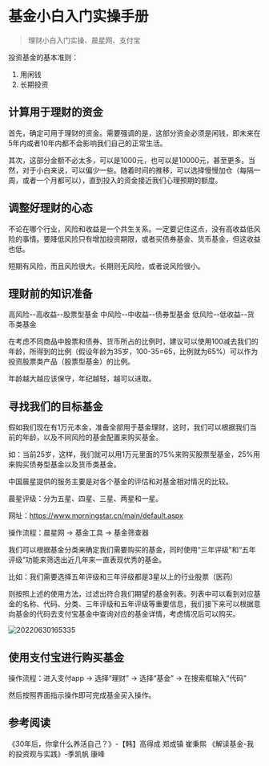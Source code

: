 # 基金小白入门实操手册

> 理财小白入门实操、晨星网、支付宝

投资基金的基本准则：

1. 用闲钱
2. 长期投资

## 计算用于理财的资金

首先，确定可用于理财的资金。需要强调的是，这部分资金必须是闲钱，即未来在5年内或者10年内都不会影响我们自己的正常生活。

其次，这部分金额不必太多，可以是1000元，也可以是10000元，甚至更多。当然，对于小白来说，可以偏少一些。随着时间的推移，可以选择慢慢加仓（每隔一周，或者一个月都可以），直到投入的资金接近我们心理预期的额度。

## 调整好理财的心态

不论在哪个行业，风险和收益是一个共生关系。一定要记住这点，没有高收益低风险的事情。要降低风险只有增加投资期限，或者买债券基金、货币基金，但这收益也低。

短期有风险，而且风险很大。长期则无风险，或者说风险很小。

## 理财前的知识准备

高风险--高收益--股票型基金
中风险--中收益--债券型基金
低风险--低收益--货币类基金

在考虑不同商品中股票和债券、货币所占的比例时，建议可以使用100减去我们的年龄，所得到的比例（假设年龄为35岁，100-35=65，比例就为65%）可以作为投资股票类产品（股票型基金）的比例。

年龄越大越应该保守，年纪越轻，越可以进取。

## 寻找我们的目标基金

假如我们现在有1万元本金，准备全部用于基金理财，这时，我们可以根据我们当前的年龄，以及不同风险的基金配置来购买基金。

如：当前25岁，这样，我们就可以用1万元里面的75%来购买股票型基金，25%用来购买债券型基金以及货币类基金。

中国晨星提供的服务主要是对各个基金的评估和对基金相对情况的比较。

晨星评级：分为五星、四星、三星、两星和一星。

网址：https://www.morningstar.cn/main/default.aspx

操作流程：晨星网 -> 基金工具 -> 基金筛查器 

我们可以根据基金分类来确定我们需要购买的基金，同时使用“三年评级”和“五年评级”功能来筛选出近几年来一直表现优秀的基金。

比如：我们需要选择五年评级和三年评级都是3星以上的行业股票（医药）

则按照上述的使用方法，过滤出符合我们期望的基金列表。列表中可以看到对应基金的名称、代码、分类、三年评级和五年评级等重要信息，我们接下来可以根据意向基金的代码去支付宝基金中查询对应的基金详情，考虑情况后可以购买。

![20220630165335](https://cdn.jsdelivr.net/gh/wudg/picgo@master/images/books/20220630165335.png)

## 使用支付宝进行购买基金

操作流程：进入支付app -> 选择“理财” -> 选择“基金” -> 在搜索框输入“代码”

然后按照界面指示操作即可完成基金买入操作。

## 参考阅读

《30年后，你拿什么养活自己？》-【韩】高得成 郑成镇 崔秉熙
《解读基金-我的投资观与实践》-季凯帆 康峰